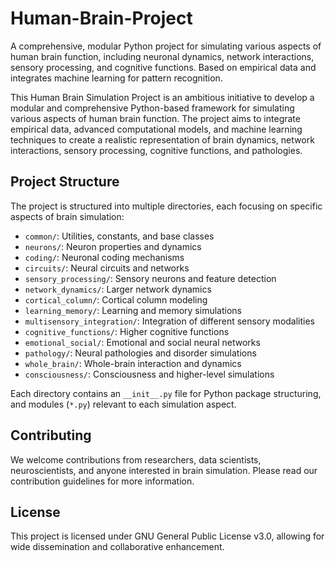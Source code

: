 # Human-Brain-Project
A comprehensive, modular Python project for simulating various aspects of human brain function, including neuronal dynamics, network interactions, sensory processing, and cognitive functions. Based on empirical data and integrates machine learning for pattern recognition.

This Human Brain Simulation Project is an ambitious initiative to develop a modular and comprehensive Python-based framework for simulating various aspects of human brain function. The project aims to integrate empirical data, advanced computational models, and machine learning techniques to create a realistic representation of brain dynamics, network interactions, sensory processing, cognitive functions, and pathologies.

## Project Structure

The project is structured into multiple directories, each focusing on specific aspects of brain simulation:

- `common/`: Utilities, constants, and base classes
- `neurons/`: Neuron properties and dynamics
- `coding/`: Neuronal coding mechanisms
- `circuits/`: Neural circuits and networks
- `sensory_processing/`: Sensory neurons and feature detection
- `network_dynamics/`: Larger network dynamics
- `cortical_column/`: Cortical column modeling
- `learning_memory/`: Learning and memory simulations
- `multisensory_integration/`: Integration of different sensory modalities
- `cognitive_functions/`: Higher cognitive functions
- `emotional_social/`: Emotional and social neural networks
- `pathology/`: Neural pathologies and disorder simulations
- `whole_brain/`: Whole-brain interaction and dynamics
- `consciousness/`: Consciousness and higher-level simulations

Each directory contains an `__init__.py` file for Python package structuring, and modules (`*.py`) relevant to each simulation aspect.

## Contributing

We welcome contributions from researchers, data scientists, neuroscientists, and anyone interested in brain simulation. Please read our contribution guidelines for more information.

## License

This project is licensed under GNU General Public License v3.0, allowing for wide dissemination and collaborative enhancement.
